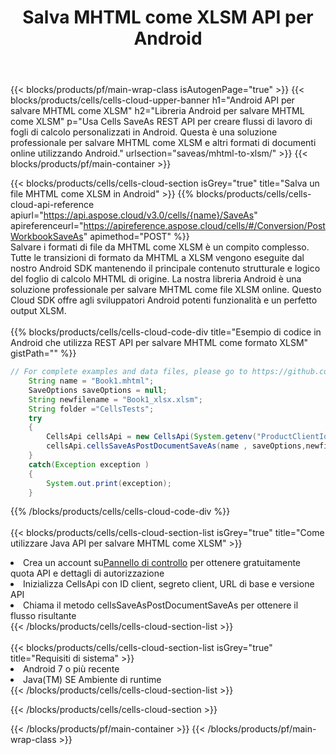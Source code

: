﻿---
title:  Salva MHTML come XLSM API per Android
description: Utilizzo di Aspose.Cells Cloud SDK per Android per salvare il file in formato MHTML come file in formato XLSM.
url: /it/android/saveas/mhtml-to-xlsm/
---
{{< blocks/products/pf/main-wrap-class isAutogenPage="true" >}}
{{< blocks/products/cells/cells-cloud-upper-banner h1="Android API per salvare MHTML come XLSM" h2="Libreria Android per salvare MHTML come XLSM" p="Usa Cells SaveAs REST API per creare flussi di lavoro di fogli di calcolo personalizzati in Android. Questa è una soluzione professionale per salvare MHTML come XLSM e altri formati di documenti online utilizzando Android." urlsection="saveas/mhtml-to-xlsm/" >}}
{{< blocks/products/pf/main-container >}}

{{< blocks/products/cells/cells-cloud-section isGrey="true" title="Salva un file MHTML come XLSM in Android" >}}
{{% blocks/products/cells/cells-cloud-api-reference apiurl="https://api.aspose.cloud/v3.0/cells/{name}/SaveAs" apireferenceurl="https://apireference.aspose.cloud/cells/#/Conversion/PostWorkbookSaveAs" apimethod="POST" %}}
<br/>
Salvare i formati di file da MHTML come XLSM è un compito complesso. Tutte le transizioni di formato da MHTML a XLSM vengono eseguite dal nostro Android SDK mantenendo il principale contenuto strutturale e logico del foglio di calcolo MHTML di origine. La nostra libreria Android è una soluzione professionale per salvare MHTML come file XLSM online. Questo Cloud SDK offre agli sviluppatori Android potenti funzionalità e un perfetto output XLSM.
<br/>
<br/>
{{% blocks/products/cells/cells-cloud-code-div title="Esempio di codice in Android che utilizza REST API per salvare MHTML come formato XLSM" gistPath="" %}}
  
```java
// For complete examples and data files, please go to https://github.com/aspose-cells-cloud/aspose-cells-cloud-android/
    String name = "Book1.mhtml";
    SaveOptions saveOptions = null;
    String newfilename = "Book1_xlsx.xlsm";
    String folder ="CellsTests";
    try
    {
        CellsApi cellsApi = new CellsApi(System.getenv("ProductClientId"), System.getenv("ProductClientSecret"));
        cellsApi.cellsSaveAsPostDocumentSaveAs(name , saveOptions,newfilename,false,false,folder,null,null,null,true);                       
    }
    catch(Exception exception )
    {
        System.out.print(exception);
    }
```
  
{{% /blocks/products/cells/cells-cloud-code-div %}}
<br/>
<br/>
{{< blocks/products/cells/cells-cloud-section-list isGrey="true" title="Come utilizzare Java API per salvare MHTML come XLSM" >}}
<li> Crea un account su<a href="https://dashboard.aspose.cloud/">Pannello di controllo</a> per ottenere gratuitamente quota API e dettagli di autorizzazione</li>
<li>Inizializza CellsApi con ID client, segreto client, URL di base e versione API</li>
<li>Chiama il metodo cellsSaveAsPostDocumentSaveAs per ottenere il flusso risultante</li>
{{< /blocks/products/cells/cells-cloud-section-list >}}
<br/>
<br/>
{{< blocks/products/cells/cells-cloud-section-list isGrey="true" title="Requisiti di sistema" >}}
<li>Android 7 o più recente</li>
<li>Java(TM) SE Ambiente di runtime</li>
{{< /blocks/products/cells/cells-cloud-section-list >}}

{{< /blocks/products/cells/cells-cloud-section >}}

{{< /blocks/products/pf/main-container >}}
{{< /blocks/products/pf/main-wrap-class >}}

